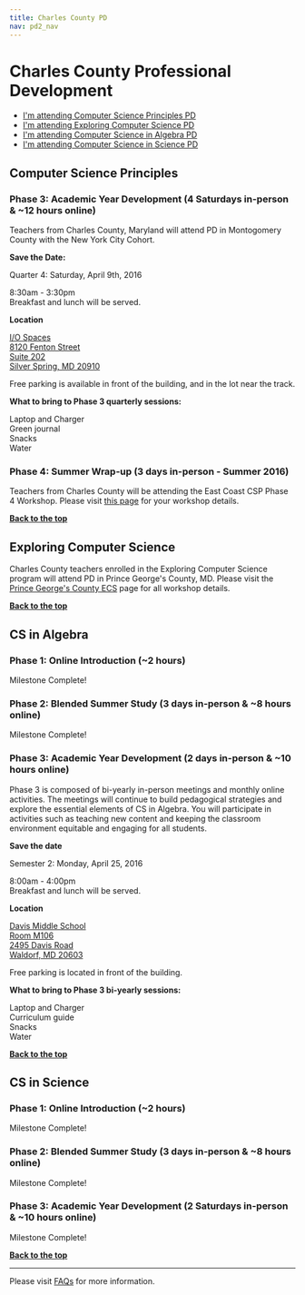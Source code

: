 ```yaml
---
title: Charles County PD
nav: pd2_nav
---
```

<a id="top"></a>

# Charles County Professional Development

- [I'm attending Computer Science Principles PD](#csp)
- [I'm attending Exploring Computer Science PD](#ecs)
- [I'm attending Computer Science in Algebra PD](#algebra)
- [I'm attending Computer Science in Science PD](#science)

<a id="csp"></a>
## Computer Science Principles

### Phase 3: Academic Year Development (4 Saturdays in-person & ~12 hours online) ###

Teachers from Charles County, Maryland will attend PD in Montogomery County with the New York City Cohort. 

**Save the Date:**

Quarter 4: Saturday, April 9th, 2016

8:30am - 3:30pm<br/>
Breakfast and lunch will be served.


**Location**

[I/O Spaces
<br/>
8120 Fenton Street<br/>Suite 202<br/> 
Silver Spring, MD 20910](https://goo.gl/maps/puTUhhZYrMA2)

Free parking is available in front of the building, and  in the lot near the track.

**What to bring to Phase 3 quarterly sessions:**

Laptop and Charger
<br/>
Green journal
<br/>
Snacks
<br/>
Water

### Phase 4: Summer Wrap-up (3 days in-person - Summer 2016) ###

Teachers from Charles County will be attending the East Coast CSP Phase 4 Workshop. Please visit [this page](/educate/pd/15-16/csp-east) for your workshop details.

[**Back to the top**](#top)

<a id="ecs"></a>

## Exploring Computer Science

Charles County teachers enrolled in the Exploring Computer Science program will attend PD in Prince George's County, MD. Please visit the [Prince George's County ECS](/educate/pd/15-16/pg) page for all workshop details. 


[**Back to the top**](#top)


<a id="algebra"></a>

## CS in Algebra

### Phase 1: Online Introduction (~2 hours) ###

Milestone Complete!


### Phase 2: Blended Summer Study (3 days in-person & ~8 hours online)  ###

Milestone Complete!


### Phase 3: Academic Year Development (2 days in-person & ~10 hours online) ###
Phase 3 is composed of bi-yearly in-person meetings and monthly online activities. The meetings will continue to build pedagogical strategies and explore the essential elements of CS in Algebra. You will participate in activities such as teaching new content and keeping the classroom environment equitable and engaging for all students.


**Save the date**

Semester 2: Monday, April 25, 2016 

8:00am - 4:00pm<br/>
Breakfast and lunch will be served.

**Location**

[Davis Middle School<br/> 
Room M106<br/>
2495 Davis Road<br/> Waldorf, MD 20603<br/>](https://www.google.com/maps/place/Theodore+G.+Davis+Middle+School/@38.6439309,-76.980812,17z/data=!4m7!1m4!3m3!1s0x89b7a6450a61994f:0x243a36d628a4dc38!2s2495+Davis+Rd,+Waldorf,+MD+20603!3b1!3m1!1s0x0000000000000000:0xdbec86eff9510bcb)

Free parking is located in front of the building.

**What to bring to Phase 3 bi-yearly sessions:**

Laptop and Charger
<br/>
Curriculum guide
<br/>
Snacks
<br/>
Water


[**Back to the top**](#top)

<a id="science"></a>

## CS in Science

### Phase 1: Online Introduction (~2 hours) ###

Milestone Complete!

### Phase 2: Blended Summer Study (3 days in-person & ~8 hours online) ###

Milestone Complete!

### Phase 3: Academic Year Development (2 Saturdays in-person & ~10 hours online) ###

Milestone Complete!


[**Back to the top**](#top)



----------
Please visit [FAQs](/educate/pd/15-16/faq) for more information.

<br />
<br />